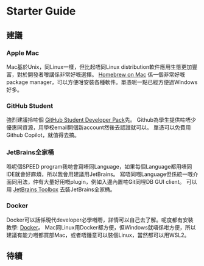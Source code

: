 # Starter Guide

## 建議

### Apple Mac

Mac基於Unix，同Linux一樣，但比起唔同Linux distribution軟件應用生態更加豐富，對於開發者嚟講係非常好嘅選擇。
[Homebrew on Mac](Mac-Homebrew.md) 係一個非常好嘅package manager，可以方便咁安裝各種軟件。單憑呢一點已經方便過Windows好多。

### GitHub Student

強烈建議拎咗個 [GitHub Student Developer Pack](https://education.github.com/pack/offers)先。
Github為學生提供咗唔少優惠同資源，用學校email開個新account然後去認證就可以。
單憑可以免費用Github Copilot，就值得去搞。

### JetBrains全家桶

喺呢個SPEED program我哋會寫唔同Language，如果每個Language都用唔同IDE就會好麻煩，所以我會用建議用JetBrains。
寫唔同嘅Language但係統一嘅介面同用法，仲有大量好用嘅plugin，例如入邊內置咗Git同埋DB GUI client。
可以用 [JetBrains Toolbox](https://www.jetbrains.com/toolbox-app/) 去裝JetBrains全家桶。

### Docker

Docker可以話係現代developer必學嘅嘢，詳情可以自己去了解。呢度都有安裝教學: [Docker](Docker.md)。
Mac同Linux用Docker都方便，但Windows就唔係咁方便，所以建議有能力嘅都買部Mac，或者唔鍾意可以裝個Linux，當然都可以用WSL2。

## 待續